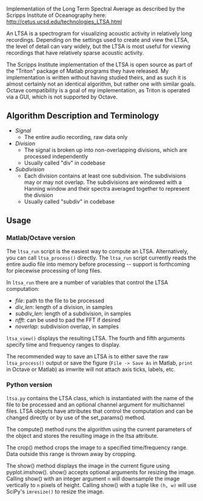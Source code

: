 Implementation of the Long Term Spectral Average as described by the Scripps Institute of Oceanography here: http://cetus.ucsd.edu/technologies_LTSA.html

An LTSA is a spectrogram for visualizing acoustic activity in relatively long recordings. Depending on the settings used to create and view the LTSA, the level of detail can vary widely, but the LTSA is most useful for viewing recordings that have relatively sparse acoustic activity. 

The Scripps Institute implementation of the LTSA is open source as part of the "Triton" package of Matlab programs they have released. My implementation is written without having studied theirs, and as such it is almost certainly not an identical algorithm, but rather one with similar goals. Octave compatibility is a goal of my implementation, as Triton is operated via a GUI, which is not supported by Octave. 

## Algorithm Description and Terminology

* _Signal_ 
    * The entire audio recording, raw data only
* _Division_ 
    * The signal is broken up into non-overlapping divisions, which are processed independently
    * Usually called "div" in codebase
* _Subdivision_
    * Each division contains at least one subdivision. The subdivisions may or may not overlap. The subdivisions are windowed with a Hanning window and their spectra averaged together to represent the division
    * Usually called "subdiv" in codebase

## Usage

### Matlab/Octave version

The `ltsa_run` script is the easiest way to compute an LTSA. Alternatively, you can call `ltsa_process()` directly. The `ltsa_run` script currently reads the entire audio file into memory before processing -- support is forthcoming for piecewise processing of long files. 

In `ltsa_run` there are a number of variables that control the LTSA computation:

* *file*: path to the file to be processed
* *div_len*: length of a division, in samples
* *subdiv_len*: length of a subdivision, in samples
* *nfft*: can be used to pad the FFT if desired
* *noverlap*: subdivision overlap, in samples

`ltsa_view()` displays the resulting LTSA. The fourth and fifth arguments specify time and frequency ranges to display.

The recommended way to save an LTSA is to either save the raw `ltsa_process()` output or save the figure (`File -> Save As` in Matlab, `print` in Octave or Matlab) as imwrite will not attach axis ticks, labels, etc.

### Python version

`ltsa.py` contains the LTSA class, which is instantiated with the name of the file to be processed and an optional channel argument for multichannel files. LTSA objects have attributes that control the computation and can be changed directly or by use of the set_params() method. 

The compute() method runs the algorithm using the current parameters of the object and stores the resulting image in the ltsa attribute. 

The crop() method crops the image to a specified time/frequency range. Data outside this range is thrown away by cropping. 

The show() method displays the image in the current figure using pyplot.imshow(). show() accepts optional arguments for resizing the image. Calling show() with an integer argument `n` will downsample the image vertically to `n` pixels of height. Calling show() with a tuple like `(h, w)` will use SciPy's `imresize()` to resize the image. 
